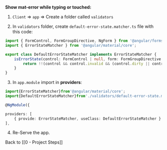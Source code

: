 **Show mat-error while typing or touched:**

1. `Client` => `app` => Create a folder called `validators`

2. In `validators` folder, create `default-error-state.matcher.ts` file with this code:
```ts
import { FormControl, FormGroupDirective, NgForm } from '@angular/forms';
import { ErrorStateMatcher } from '@angular/material/core';

export class DefaultErrorStateMatcher implements ErrorStateMatcher {
    isErrorState(control: FormControl | null, form: FormGroupDirective | NgForm | null): boolean {
        return !!(control && control.invalid && (control.dirty || control.touched));
    }
}
```

3. In `app.module` import in **providers**:
```ts
import{ErrorStateMatcher}from'@angular/material/core';
import{DefaultErrorStateMatcher}from'./validators/default-error-state.matcher';

@NgModule({

providers: [
	{ provide: ErrorStateMatcher, useClass: DefaultErrorStateMatcher }
],

```

4. Re-Serve the app.

Back to [[0 - Project Steps]]
